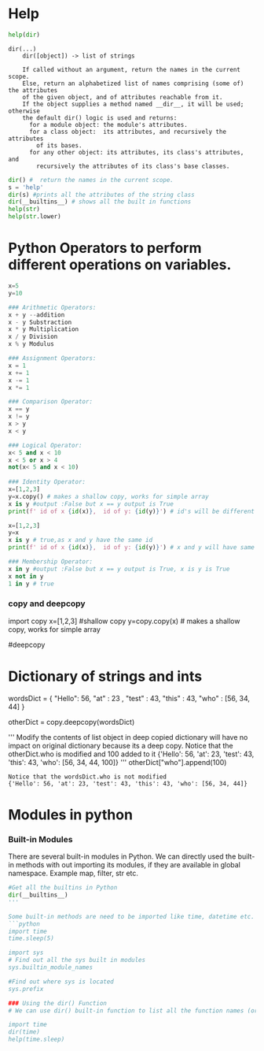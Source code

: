 
# Help
```python
help(dir)
```

```
dir(...)
    dir([object]) -> list of strings

    If called without an argument, return the names in the current scope.
    Else, return an alphabetized list of names comprising (some of) the attributes
    of the given object, and of attributes reachable from it.
    If the object supplies a method named __dir__, it will be used; otherwise
    the default dir() logic is used and returns:
      for a module object: the module's attributes.
      for a class object:  its attributes, and recursively the attributes
        of its bases.
      for any other object: its attributes, its class's attributes, and
        recursively the attributes of its class's base classes.
```

```python
dir() #  return the names in the current scope.
s = 'help'
dir(s) #prints all the attributes of the string class
dir(__builtins__) # shows all the built in functions
help(str)
help(str.lower)  
```  

# Python Operators to perform different operations on variables.
```python
x=5
y=10

### Arithmetic Operators:
x + y --addition
x - y Substraction
x * y Multiplication
x / y Division
x % y Modulus

### Assignment Operators:
x = 1
x += 1
x -= 1
x *= 1

### Comparison Operator:
x == y
x != y
x > y
x < y

### Logical Operator:
x< 5 and x < 10
x < 5 or x > 4
not(x< 5 and x < 10)
 
### Identity Operator:
x=[1,2,3]
y=x.copy() # makes a shallow copy, works for simple array
x is y #output :False but x == y output is True
print(f' id of x {id(x)},  id of y: {id(y)}') # id's will be different

x=[1,2,3]
y=x
x is y # true,as x and y have the same id
print(f' id of x {id(x)},  id of y: {id(y)}') # x and y will have same id's

### Membership Operator:
x in y #output :False but x == y output is True, x is y is True
x not in y
1 in y # true
```

### copy and deepcopy
import copy
x=[1,2,3]
#shallow copy
y=copy.copy(x) # makes a shallow copy, works for simple array

#deepcopy
# Dictionary of strings and ints
wordsDict = {
    "Hello": 56,
    "at" : 23 ,
    "test" : 43,
    "this" : 43,
    "who" : [56, 34, 44]
    }

otherDict = copy.deepcopy(wordsDict)


'''
Modify the contents of list object in deep copied dictionary will 
have no impact on original dictionary because its a deep copy.
Notice that the otherDict.who is  modified and 100 added to it
{'Hello': 56, 'at': 23, 'test': 43, 'this': 43, 'who': [56, 34, 44, 100]}
'''
otherDict["who"].append(100) 

```
Notice that the wordsDict.who is not modified
{'Hello': 56, 'at': 23, 'test': 43, 'this': 43, 'who': [56, 34, 44]}
```

# Modules in python

### Built-in Modules
There are several built-in modules in Python. We can directly used the built-in methods with out importing its modules,
if they are available in global namespace. Example map, filter, str etc.

```python
#Get all the builtins in Python
dir(__builtins__)
'''

Some built-in methods are need to be imported like time, datetime etc.
```python
import time
time.sleep(5)

import sys
# Find out all the sys built in modules
sys.builtin_module_names

#Find out where sys is located
sys.prefix

### Using the dir() Function
# We can use dir() built-in function to list all the function names (or variable names) in a module. 

import time
dir(time)
help(time.sleep)
```

